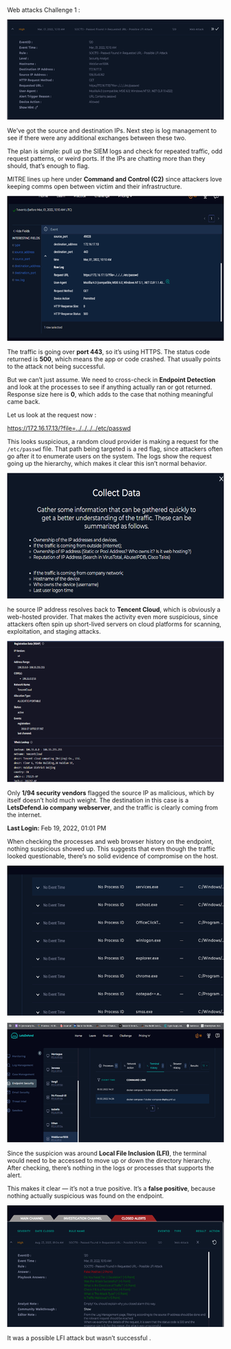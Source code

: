 Web attacks Challenge 1 :

<img src="./media2/media/image1.png"
style="width:6.5in;height:2.43056in"
alt="A screenshot of a computer AI-generated content may be incorrect." />

We’ve got the source and destination IPs. Next step is log management to see if there were any additional exchanges between these two.  

The plan is simple: pull up the SIEM logs and check for repeated traffic, odd request patterns, or weird ports. If the IPs are chatting more than they should, that’s enough to flag.  

MITRE lines up here under **Command and Control (C2)** since attackers love keeping comms open between victim and their infrastructure.

<img src="./media2/media/image2.png"
style="width:6.5in;height:3.50347in"
alt="A screenshot of a computer AI-generated content may be incorrect." />

The traffic is going over **port 443**, so it’s using HTTPS. The status code returned is **500**, which means the app or code crashed. That usually points to the attack not being successful.

But we can’t just assume. We need to cross-check in **Endpoint Detection** and look at the processes to see if anything actually ran or got returned. Response size here is **0**, which adds to the case that nothing meaningful came back.

Let us look at the request now :

<https://172.16.17.13/?file=../../../../etc/passwd>

This looks suspicious, a random cloud provider is making a request for the `/etc/passwd` file. That path being targeted is a red flag, since attackers often go after it to enumerate users on the system. The logs show the request going up the hierarchy, which makes it clear this isn’t normal behavior.

<img src="./media2/media/image3.png"
style="width:6.5in;height:3.04653in"
alt="A screenshot of a computer error AI-generated content may be incorrect." />

he source IP address resolves back to **Tencent Cloud**, which is obviously a web-hosted provider. That makes the activity even more suspicious, since attackers often spin up short-lived servers on cloud platforms for scanning, exploitation, and staging attacks.

<img src="./media2/media/image4.png"
style="width:6.5in;height:3.41389in"
alt="A screenshot of a computer AI-generated content may be incorrect." />

Only **1/94 security vendors** flagged the source IP as malicious, which by itself doesn’t hold much weight. The destination in this case is a **LetsDefend.io company webserver**, and the traffic is clearly coming from the internet.

**Last Login:** Feb 19, 2022, 01:01 PM  

When checking the processes and web browser history on the endpoint, nothing suspicious showed up. This suggests that even though the traffic looked questionable, there’s no solid evidence of compromise on the host.

<img src="./media2/media/image5.png"
style="width:6.5in;height:3.63333in"
alt="A screenshot of a computer AI-generated content may be incorrect." />

<img src="./media2/media/image6.png"
style="width:6.5in;height:2.90486in"
alt="A screenshot of a computer AI-generated content may be incorrect." />

Since the suspicion was around **Local File Inclusion (LFI)**, the terminal would need to be accessed to move up or down the directory hierarchy. After checking, there’s nothing in the logs or processes that supports the alert.

This makes it clear — it’s not a true positive. It’s a **false positive**, because nothing actually suspicious was found on the endpoint.

<img src="./media2/media/image7.png"
style="width:6.5in;height:2.94514in"
alt="A screenshot of a computer AI-generated content may be incorrect." />

It was a possible LFI attack but wasn’t successful .
